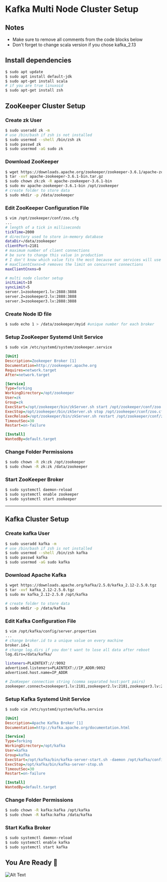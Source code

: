# Kafka Multi Node Cluster Setup



## Notes

* Make sure to remove all comments from the code blocks below
* Don't forget to change scala version if you chose kafka_2.13



## Install dependencies

```bash
$ sudo apt update
$ sudo apt install default-jdk
$ sudo apt-get install scala
# if you are true linuxoid
$ sudo apt-get install zsh
```

## ZooKeeper Cluster Setup

### Create zk User

```bash
$ sudo useradd zk -m
# use /bin/bash if zsh is not installed
$ sudo usermod --shell /bin/zsh zk
$ sudo passwd zk
$ sudo usermod -aG sudo zk
```

### Download ZooKeeper

```bash
$ wget https://downloads.apache.org/zookeeper/zookeeper-3.6.1/apache-zookeeper-3.6.1-bin.tar.gz
$ tar -xvf apache-zookeeper-3.6.1-bin.tar.gz
$ sudo chown zk:zk -R apache-zookeeper-3.6.1-bin
$ sudo mv apache-zookeeper-3.6.1-bin /opt/zookeeper
# create folder to store data
$ sudo mkdir -p /data/zookeeper
```

### Edit ZooKeeper Configuration File

```bash
$ vim /opt/zookeeper/conf/zoo.cfg
...
# length of a tick in milliseconds
tickTime=2000
# directory used to store in-memory database
dataDir=/data/zookeeper
clientPort=2181
# maximum number of client connections
# be sure to change this value in production
# I don't know which value fits the most because our services will use zk to store and share configuration data
# maxClientCnxns=0 removes the limit on concurrent connections
maxClientCnxns=0

# multi node cluster setup
initLimit=10
syncLimit=5
server.1=zookeeper1.lv:2888:3888
server.2=zookeeper2.lv:2888:3888
server.3=zookeeper3.lv:2888:3888
```

### Create Node ID file

```bash
$ sudo echo 1 > /data/zookeeper/myid #unique number for each broker
```

### Setup ZooKeeper Systemd Unit Service

```bash
$ sudo vim /etc/systemd/system/zookeeper.service
```

```ini
[Unit]
Description=Zookeeper Broker [1]
Documentation=http://zookeeper.apache.org
Requires=network.target
After=network.target

[Service]
Type=forking
WorkingDirectory=/opt/zookeeper
User=zk
Group=zk
ExecStart=/opt/zookeeper/bin/zkServer.sh start /opt/zookeeper/conf/zoo.cfg
ExecStop=/opt/zookeeper/bin/zkServer.sh stop /opt/zookeeper/conf/zoo.cfg
ExecReload=/opt/zookeeper/bin/zkServer.sh restart /opt/zookeeper/conf/zoo.cfg
TimeoutSec=30
Restart=on-failure

[Install]
WantedBy=default.target
```

### Change Folder Permissions

```bash
$ sudo chown -R zk:zk /opt/zookeeper
$ sudo chown -R zk:zk /data/zookeeper
```

### Start ZooKeeper Broker

```bash
$ sudo systemctl daemon-reload
$ sudo systemctl enable zookeeper
$ sudo systemctl start zookeeper
```

---

## Kafka Cluster Setup

### Create kafka User

```bash
$ sudo useradd kafka -m
# use /bin/bash if zsh is not installed
$ sudo usermod --shell /bin/zsh kafka
$ sudo passwd kafka
$ sudo usermod -aG sudo kafka
```

### Download Apache Kafka

```bash
$ wget https://downloads.apache.org/kafka/2.5.0/kafka_2.12-2.5.0.tgz
$ tar -xvf kafka_2.12-2.5.0.tgz
$ sudo mv kafka_2.12-2.5.0 /opt/kafka

# create folder to store data
$ sudo mkdir -p /data/kafka
```

### Edit Kafka Configuration File

```bash
$ vim /opt/kafka/config/server.properties
...
# change broker.id to a unique value on every machine
broker.id=1
# change log.dirs if you don't want to lose all data after reboot
log.dirs=/data/kafka/

listeners=PLAINTEXT://:9092
advertised.listeners=PLAINTEXT://IP_ADDR:9092
advertised.host.name=IP_ADDR

# ZooKeeper connection string (comma separated host:port pairs)
zookeeper.connect=zookeeper1.lv:2181,zookeeper2.lv:2181,zookeeper3.lv:2181
```

### Setup Kafka Systemd Unit Service

```bash
$ sudo vim /etc/systemd/system/kafka.service
```

```ini
[Unit]
Description=Apache Kafka Broker [1]
Documentation=http://kafka.apache.org/documentation.html

[Service]
Type=forking
WorkingDirectory=/opt/kafka
User=kafka
Group=kafka
ExecStart=/opt/kafka/bin/kafka-server-start.sh -daemon /opt/kafka/config/server.properties
ExecStop=/opt/kafka/bin/kafka-server-stop.sh
TimeoutSec=30
Restart=on-failure

[Install]
WantedBy=default.target
```

### Change Folder Permissions

```bash
$ sudo chown -R kafka:kafka /opt/kafka
$ sudo chown -R kafka:kafka /data/kafka
```

### Start Kafka Broker

```bash
$ sudo systemctl daemon-reload
$ sudo systemctl enable kafka
$ sudo systemctl start kafka
```

## You Are Ready 👑

![Alt Text](https://media.giphy.com/media/vFKqnCdLPNOKc/giphy.gif)
